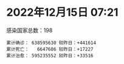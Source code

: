 
# 2022年12月15日 07:21
感染国家总数：198
```
累计确诊： 638595630 较昨日：+441614
累计死亡：   6647606 较昨日：+17227
累计治愈： 595235552 较昨日：+33516
```
<div id="main" style="width:100%;height:800px;margin-bottom:10px;"></div>
<div id="second" style="width:100%;height:1000px;margin-bottom:10px;"></div>
<div id="third" style="width:100%;height:1000px;margin-bottom:10px;"></div>
<div id="last" style="width:100%;height:3000px;"></div>

<script>
import * as echarts from "echarts";
export default {
  mounted () {
    this.chart = echarts.init(document.getElementById("main"), "dark")
    this.secondChart = echarts.init(document.getElementById("second"), "dark")
    this.thirdChart = echarts.init(document.getElementById("third"), "dark")
    this.lastChart = echarts.init(document.getElementById("last"), "dark")
    var option = {
      tooltip: { trigger: "axis", axisPointer: { type: "shadow" } },
      legend: {},
      grid: { left: "3%", right: "4%", bottom: "3%", containLabel: true },
      xAxis: { type: "value" },
      yAxis: {
        type: "category", data: ["意大利","日本","韩国","巴西","德国","法国","印度","美国",]
      },
      series: [
        { name: "新增确诊", type: "bar", stack: "total", label: { show: true }, emphasis: { focus: "series" }, data: [0,0,0,0,0,0,162,89736,] }, 
        { name: "累计确诊", type: "bar", stack: "total", label: { show: true }, emphasis: { focus: "series" }, data: [24709404,26499760,27925572,35714251,36860998,38612758,44676530,101509589,] }, 
        { name: "新增死亡", type: "bar", stack: "total", label: { show: true }, emphasis: { focus: "series" }, data: [0,0,0,0,0,0,0,648,] }, 
        { name: "累计死亡", type: "bar", stack: "total", label: { show: true }, emphasis: { focus: "series" }, data: [182419,52287,31174,691174,159364,160008,530658,1111209,] }, 
        { name: "累计治愈", type: "bar", stack: "total", label: { show: true }, emphasis: { focus: "series" }, data: [24003910,20860460,26859360,34480032,36166500,37332264,44140743,98667137,] },]
    }
    this.chart.setOption(option);
    var secondOption = {
      tooltip: { trigger: "axis", axisPointer: { type: "shadow" } },
      legend: {},
      grid: { left: "3%", right: "4%", bottom: "3%", containLabel: true },
      xAxis: { type: "value" },
      yAxis: {
        type: "category", data: ["墨西哥","伊朗","荷兰","阿根廷","澳大利亚","越南","西班牙","土耳其","俄罗斯","英国",]
      },
      series: [
        { name: "新增确诊", type: "bar", stack: "total", label: { show: true }, emphasis: { focus: "series" }, data: [0,0,112172,0,0,0,0,0,0,227939,] }, 
        { name: "累计确诊", type: "bar", stack: "total", label: { show: true }, emphasis: { focus: "series" }, data: [7169653,7560247,8665391,9766975,10870758,11521708,13632635,17042722,21685037,24281515,] }, 
        { name: "新增死亡", type: "bar", stack: "total", label: { show: true }, emphasis: { focus: "series" }, data: [0,0,706,0,0,0,0,0,0,15785,] }, 
        { name: "累计死亡", type: "bar", stack: "total", label: { show: true }, emphasis: { focus: "series" }, data: [330729,144658,23645,130041,16492,43179,116422,101492,392775,213508,] }, 
        { name: "累计治愈", type: "bar", stack: "total", label: { show: true }, emphasis: { focus: "series" }, data: [6421899,7335537,8506824,9593883,10546102,10609912,13422605,0,21081129,23784173,] },]
    }
    this.secondChart.setOption(secondOption);
    var thirdOption = {
      tooltip: { trigger: "axis", axisPointer: { type: "shadow" } },
      legend: {},
      grid: { left: "3%", right: "4%", bottom: "3%", containLabel: true },
      xAxis: { type: "value" },
      yAxis: {
        type: "category", data: ["以色列","智利","马来西亚","乌克兰","希腊","葡萄牙","奥地利","哥伦比亚","波兰","印度尼西亚",]
      },
      series: [
        { name: "新增确诊", type: "bar", stack: "total", label: { show: true }, emphasis: { focus: "series" }, data: [1702,4290,1241,0,0,1885,0,0,0,0,] }, 
        { name: "累计确诊", type: "bar", stack: "total", label: { show: true }, emphasis: { focus: "series" }, data: [4742943,4967494,5013724,5346094,5448700,5551364,5629173,6323357,6359556,6704268,] }, 
        { name: "新增死亡", type: "bar", stack: "total", label: { show: true }, emphasis: { focus: "series" }, data: [14,4,6,0,0,59,0,0,0,0,] }, 
        { name: "累计死亡", type: "bar", stack: "total", label: { show: true }, emphasis: { focus: "series" }, data: [11934,62753,36784,110640,34482,25643,21286,141943,118395,160311,] }, 
        { name: "累计治愈", type: "bar", stack: "total", label: { show: true }, emphasis: { focus: "series" }, data: [4718617,4883016,4959725,5225653,5395356,5510387,5558265,6145467,5335940,6508515,] },]
    }
    this.thirdChart.setOption(thirdOption);
    var lastOption = {
      tooltip: { trigger: "axis", axisPointer: { type: "shadow" } },
      legend: {},
      grid: { left: "3%", right: "4%", bottom: "3%", containLabel: true },
      xAxis: { type: "value" },
      yAxis: {
        type: "category", data: ["朝鲜","西撒哈拉","蒙特塞拉特岛","梵蒂冈","红宝石公主号","钻石公主号","圣文森特岛","列支敦士登公国","安圭拉","圣多美和普林西比","特克斯和凯科斯群岛","圣基茨和尼维斯","乍得","塞拉利昂","利比里亚","几内亚比绍","科摩罗","安提瓜和巴布达","尼日尔","厄立特里亚","也门","冈比亚","中非共和国","吉布提","多米尼克","摩纳哥","萨摩亚","赤道几内亚","塔吉克斯坦","南苏丹","尼加拉瓜","格林纳达","直布罗陀","布基纳法索","圣马力诺","东帝汶","刚果（布）","索马里","贝宁","圣卢西亚","马里","海地","莱索托","巴哈马","几内亚","多哥","坦桑尼亚","毛里求斯","阿鲁巴","巴布亚新几内亚","安道尔","加蓬","塞舌尔","布隆迪","叙利亚","不丹","佛得角","毛里塔尼亚","苏丹","马达加斯加","斐济","伯利兹","圭亚那","斯威士兰","法属波利尼西亚","新喀里多尼亚","苏里南","科特迪瓦","马拉维","塞内加尔","刚果（金）","法属圭亚那","安哥拉","巴巴多斯","马耳他","喀麦隆","卢旺达","柬埔寨","波多黎各","牙买加","乌干达","纳米比亚","加纳","马尔代夫","特立尼达和多巴哥","萨尔瓦多","吉尔吉斯斯坦","阿富汗","冰岛","老挝","马提尼克岛","莫桑比克","乌兹别克斯坦","津巴布韦","文莱","尼日利亚","阿尔及利亚","黑山","卢森堡","博茨瓦纳","阿尔巴尼亚","赞比亚","肯尼亚","北马其顿","阿曼","波黑","亚美尼亚","洪都拉斯","卡塔尔","埃塞俄比亚","利比亚","埃及","委内瑞拉","摩尔多瓦","爱沙尼亚","巴勒斯坦","塞浦路斯","缅甸","多米尼加","科威特","斯里兰卡","巴林","巴拉圭","阿塞拜疆","沙特阿拉伯","拉脱维亚","白俄罗斯","乌拉圭","尼泊尔","蒙古国","巴拿马","厄瓜多尔","阿联酋","古巴","玻利维亚","突尼斯","哥斯达黎加","危地马拉","黎巴嫩","克罗地亚","摩洛哥","斯洛文尼亚","立陶宛","保加利亚","哈萨克斯坦","芬兰","挪威","巴基斯坦","爱尔兰","约旦","格鲁吉亚","斯洛伐克","新西兰","孟加拉国","匈牙利","新加坡","塞尔维亚","伊拉克","瑞典","丹麦","罗马尼亚","南非","菲律宾","瑞士","秘鲁","加拿大","捷克","比利时","泰国",]
      },
      series: [
        { name: "新增确诊", type: "bar", stack: "total", label: { show: true }, emphasis: { focus: "series" }, data: [0,0,0,0,0,0,0,0,0,0,0,0,0,0,0,0,0,0,0,0,0,0,0,0,0,0,0,0,0,0,0,0,0,0,0,0,0,0,0,0,0,0,0,0,0,0,0,0,0,0,0,0,0,0,0,0,0,0,0,0,0,0,0,0,0,0,0,0,0,0,0,0,0,0,0,0,0,0,0,0,0,0,0,0,0,0,0,0,0,0,0,0,0,0,0,0,7,0,0,0,24,0,0,0,0,0,0,0,0,0,0,0,0,0,0,0,0,33,0,0,6,98,0,0,0,0,0,0,0,0,0,0,0,13,0,0,0,0,97,0,148,0,0,0,0,0,0,0,0,0,0,0,0,0,0,1347,714,0,0,0,0,0,0,0,0,0,0,0,0,] }, 
        { name: "累计确诊", type: "bar", stack: "total", label: { show: true }, emphasis: { focus: "series" }, data: [1,10,11,29,620,712,2298,3026,3904,6279,6463,6552,7648,7760,8037,8848,8977,9106,9931,10189,11945,12586,15311,15690,15760,15784,15967,17184,17786,18352,18491,19613,20207,21631,22615,23375,25375,27300,27980,29550,32764,33874,34490,37491,38153,39337,40806,41272,43693,46457,47446,48973,50068,51018,57421,62521,63144,63425,63663,67621,68451,69376,71757,73908,77557,78244,81581,87902,88220,88887,94714,96389,104808,104944,116028,123993,132811,138320,151732,152517,169810,169946,171023,185651,185708,201785,206553,206788,207504,217237,224468,230816,248268,259356,261440,266381,271156,284176,297757,327061,333591,333746,342155,345197,399119,400734,445881,460714,485064,495420,507112,515645,548570,595745,610393,620816,622101,633508,650990,662747,671776,697618,778895,825035,826365,968992,994037,998047,1000942,1006851,1015970,1024914,1045812,1111582,1122783,1147282,1152466,1174448,1221370,1257989,1270466,1281705,1281955,1289474,1399200,1417909,1471342,1575501,1680548,1746997,1807654,1857540,2019685,2036866,2176249,2184952,2432186,2464375,2640369,3155856,3301662,4045472,4051754,4351857,4376905,4440839,4570189,4654473,4715489,] }, 
        { name: "新增死亡", type: "bar", stack: "total", label: { show: true }, emphasis: { focus: "series" }, data: [0,0,0,0,0,0,0,0,0,0,0,0,0,0,0,0,0,0,0,0,0,0,0,0,0,0,0,0,0,0,0,0,0,0,0,0,0,0,0,0,0,0,0,0,0,0,0,0,0,0,0,0,0,0,0,0,0,0,0,0,0,0,0,0,0,0,0,0,0,0,0,0,0,0,0,0,0,0,0,0,0,0,0,0,0,0,0,0,0,0,0,0,0,0,0,0,0,0,0,0,0,0,0,0,0,0,0,0,0,0,0,0,0,0,0,0,0,0,0,0,0,1,0,0,0,0,0,0,0,0,0,0,0,0,0,0,0,0,1,0,1,0,0,0,0,0,0,0,0,0,0,0,0,0,0,0,2,0,0,0,0,0,0,0,0,0,0,0,0,] }, 
        { name: "累计死亡", type: "bar", stack: "total", label: { show: true }, emphasis: { focus: "series" }, data: [1,1,1,0,10,13,12,59,12,77,36,46,194,126,294,176,161,146,312,103,2159,372,113,189,74,63,29,183,125,138,225,237,110,387,120,138,386,1361,163,404,743,860,706,833,464,290,845,1036,236,669,158,306,171,38,3163,21,412,997,4992,1414,878,688,1285,1422,649,314,1393,830,2685,1968,1457,411,1925,568,811,1965,1467,3056,2609,3399,3630,4080,1461,311,4271,4230,2991,7843,229,758,1071,2229,1637,5622,225,3155,6881,2790,1133,2793,3593,4019,5684,9599,4260,16217,8712,11054,685,7572,6437,24613,5830,11922,2799,5404,1242,19488,4384,2570,16809,1538,19646,9989,9490,6113,7118,7548,12019,2179,8543,35940,2348,8530,22253,29272,9051,19966,10742,17429,16290,6958,9450,38072,13694,7572,4498,30635,8159,14122,16888,20773,3371,29437,48380,1708,17451,25366,21202,7620,67310,102550,64944,14353,217704,48353,41979,33133,33392,] }, 
        { name: "累计治愈", type: "bar", stack: "total", label: { show: true }, emphasis: { focus: "series" }, data: [0,9,2,29,0,699,2233,2948,3879,6202,6395,6482,4874,0,7720,8642,8799,8954,8890,10086,9124,12189,14615,15427,15673,15605,1605,16880,17264,18115,4225,19358,16579,21143,22266,23102,24006,13182,27746,29095,31943,32915,25980,36366,37218,39041,0,39522,42438,43982,46952,48617,49606,50638,54249,61564,62639,62423,58136,65840,66524,68467,70251,72392,0,76260,0,87059,85065,86887,83804,11254,102538,102435,114603,118616,131112,135145,129614,99392,100431,165826,169553,163687,181221,179410,196406,184377,0,0,0,228466,241486,253061,243601,259759,182603,281045,288991,323747,328381,329690,336032,335465,384669,378535,435060,0,482740,474107,500640,442182,541573,504142,524990,614962,608781,608044,644785,660095,654916,695439,0,814647,813841,950319,985592,988310,988907,990588,998085,974018,1026852,1102924,1080329,0,860711,1137836,1087587,1237795,1253281,1249948,1264778,1246825,1383020,1383730,1463975,1538689,1668757,1731007,1776548,1835183,1977388,1986556,2114134,2109443,2403825,2437963,2599718,3139992,3229524,3912506,3968775,4259398,4034704,4330957,4518392,4590848,4649509,] },]
    }
    this.lastChart.setOption(lastOption);

    window.onresize = () => {
      this.chart.resize()
      this.secondChart.resize()
      this.thirdChart.resize()
      this.lastChart.resize()
    }
  }
};
</script>

|国家|新增确诊|累计确诊|新增死亡|累计死亡|累计治愈|
|:--:|---:|---:|---:|---:|---:|
|美国|89736|101509589|648|1111209|98667137|
|印度|162|44676530|0|530658|44140743|
|法国|0|38612758|0|160008|37332264|
|德国|0|36860998|0|159364|36166500|
|巴西|0|35714251|0|691174|34480032|
|韩国|0|27925572|0|31174|26859360|
|日本|0|26499760|0|52287|20860460|
|意大利|0|24709404|0|182419|24003910|
|英国|227939|24281515|15785|213508|23784173|
|俄罗斯|0|21685037|0|392775|21081129|
|土耳其|0|17042722|0|101492|0|
|西班牙|0|13632635|0|116422|13422605|
|越南|0|11521708|0|43179|10609912|
|澳大利亚|0|10870758|0|16492|10546102|
|阿根廷|0|9766975|0|130041|9593883|
|荷兰|112172|8665391|706|23645|8506824|
|伊朗|0|7560247|0|144658|7335537|
|墨西哥|0|7169653|0|330729|6421899|
|印度尼西亚|0|6704268|0|160311|6508515|
|波兰|0|6359556|0|118395|5335940|
|哥伦比亚|0|6323357|0|141943|6145467|
|奥地利|0|5629173|0|21286|5558265|
|葡萄牙|1885|5551364|59|25643|5510387|
|希腊|0|5448700|0|34482|5395356|
|乌克兰|0|5346094|0|110640|5225653|
|马来西亚|1241|5013724|6|36784|4959725|
|智利|4290|4967494|4|62753|4883016|
|以色列|1702|4742943|14|11934|4718617|
|泰国|0|4715489|0|33392|4649509|
|比利时|0|4654473|0|33133|4590848|
|捷克|0|4570189|0|41979|4518392|
|加拿大|0|4440839|0|48353|4330957|
|秘鲁|0|4376905|0|217704|4034704|
|瑞士|0|4351857|0|14353|4259398|
|菲律宾|0|4051754|0|64944|3968775|
|南非|0|4045472|0|102550|3912506|
|罗马尼亚|0|3301662|0|67310|3229524|
|丹麦|0|3155856|0|7620|3139992|
|瑞典|0|2640369|0|21202|2599718|
|伊拉克|0|2464375|0|25366|2437963|
|塞尔维亚|714|2432186|2|17451|2403825|
|新加坡|1347|2184952|0|1708|2109443|
|匈牙利|0|2176249|0|48380|2114134|
|孟加拉国|0|2036866|0|29437|1986556|
|新西兰|0|2019685|0|3371|1977388|
|斯洛伐克|0|1857540|0|20773|1835183|
|格鲁吉亚|0|1807654|0|16888|1776548|
|约旦|0|1746997|0|14122|1731007|
|爱尔兰|0|1680548|0|8159|1668757|
|巴基斯坦|0|1575501|0|30635|1538689|
|挪威|0|1471342|0|4498|1463975|
|芬兰|0|1417909|0|7572|1383730|
|哈萨克斯坦|0|1399200|0|13694|1383020|
|保加利亚|0|1289474|0|38072|1246825|
|立陶宛|0|1281955|0|9450|1264778|
|斯洛文尼亚|0|1281705|0|6958|1249948|
|摩洛哥|148|1270466|1|16290|1253281|
|克罗地亚|0|1257989|0|17429|1237795|
|黎巴嫩|97|1221370|1|10742|1087587|
|危地马拉|0|1174448|0|19966|1137836|
|哥斯达黎加|0|1152466|0|9051|860711|
|突尼斯|0|1147282|0|29272|0|
|玻利维亚|0|1122783|0|22253|1080329|
|古巴|13|1111582|0|8530|1102924|
|阿联酋|0|1045812|0|2348|1026852|
|厄瓜多尔|0|1024914|0|35940|974018|
|巴拿马|0|1015970|0|8543|998085|
|蒙古国|0|1006851|0|2179|990588|
|尼泊尔|0|1000942|0|12019|988907|
|乌拉圭|0|998047|0|7548|988310|
|白俄罗斯|0|994037|0|7118|985592|
|拉脱维亚|0|968992|0|6113|950319|
|沙特阿拉伯|0|826365|0|9490|813841|
|阿塞拜疆|0|825035|0|9989|814647|
|巴拉圭|0|778895|0|19646|0|
|巴林|98|697618|1|1538|695439|
|斯里兰卡|6|671776|0|16809|654916|
|科威特|0|662747|0|2570|660095|
|多米尼加|0|650990|0|4384|644785|
|缅甸|33|633508|0|19488|608044|
|塞浦路斯|0|622101|0|1242|608781|
|巴勒斯坦|0|620816|0|5404|614962|
|爱沙尼亚|0|610393|0|2799|524990|
|摩尔多瓦|0|595745|0|11922|504142|
|委内瑞拉|0|548570|0|5830|541573|
|埃及|0|515645|0|24613|442182|
|利比亚|0|507112|0|6437|500640|
|埃塞俄比亚|0|495420|0|7572|474107|
|卡塔尔|0|485064|0|685|482740|
|洪都拉斯|0|460714|0|11054|0|
|亚美尼亚|0|445881|0|8712|435060|
|波黑|0|400734|0|16217|378535|
|阿曼|0|399119|0|4260|384669|
|北马其顿|0|345197|0|9599|335465|
|肯尼亚|0|342155|0|5684|336032|
|赞比亚|0|333746|0|4019|329690|
|阿尔巴尼亚|24|333591|0|3593|328381|
|博茨瓦纳|0|327061|0|2793|323747|
|卢森堡|0|297757|0|1133|288991|
|黑山|0|284176|0|2790|281045|
|阿尔及利亚|7|271156|0|6881|182603|
|尼日利亚|0|266381|0|3155|259759|
|文莱|0|261440|0|225|243601|
|津巴布韦|0|259356|0|5622|253061|
|乌兹别克斯坦|0|248268|0|1637|241486|
|莫桑比克|0|230816|0|2229|228466|
|马提尼克岛|0|224468|0|1071|0|
|老挝|0|217237|0|758|0|
|冰岛|0|207504|0|229|0|
|阿富汗|0|206788|0|7843|184377|
|吉尔吉斯斯坦|0|206553|0|2991|196406|
|萨尔瓦多|0|201785|0|4230|179410|
|特立尼达和多巴哥|0|185708|0|4271|181221|
|马尔代夫|0|185651|0|311|163687|
|加纳|0|171023|0|1461|169553|
|纳米比亚|0|169946|0|4080|165826|
|乌干达|0|169810|0|3630|100431|
|牙买加|0|152517|0|3399|99392|
|波多黎各|0|151732|0|2609|129614|
|柬埔寨|0|138320|0|3056|135145|
|卢旺达|0|132811|0|1467|131112|
|喀麦隆|0|123993|0|1965|118616|
|马耳他|0|116028|0|811|114603|
|巴巴多斯|0|104944|0|568|102435|
|安哥拉|0|104808|0|1925|102538|
|法属圭亚那|0|96389|0|411|11254|
|刚果（金）|0|94714|0|1457|83804|
|塞内加尔|0|88887|0|1968|86887|
|马拉维|0|88220|0|2685|85065|
|科特迪瓦|0|87902|0|830|87059|
|苏里南|0|81581|0|1393|0|
|新喀里多尼亚|0|78244|0|314|76260|
|法属波利尼西亚|0|77557|0|649|0|
|斯威士兰|0|73908|0|1422|72392|
|圭亚那|0|71757|0|1285|70251|
|伯利兹|0|69376|0|688|68467|
|斐济|0|68451|0|878|66524|
|马达加斯加|0|67621|0|1414|65840|
|苏丹|0|63663|0|4992|58136|
|毛里塔尼亚|0|63425|0|997|62423|
|佛得角|0|63144|0|412|62639|
|不丹|0|62521|0|21|61564|
|叙利亚|0|57421|0|3163|54249|
|布隆迪|0|51018|0|38|50638|
|塞舌尔|0|50068|0|171|49606|
|加蓬|0|48973|0|306|48617|
|安道尔|0|47446|0|158|46952|
|巴布亚新几内亚|0|46457|0|669|43982|
|阿鲁巴|0|43693|0|236|42438|
|毛里求斯|0|41272|0|1036|39522|
|坦桑尼亚|0|40806|0|845|0|
|多哥|0|39337|0|290|39041|
|几内亚|0|38153|0|464|37218|
|巴哈马|0|37491|0|833|36366|
|莱索托|0|34490|0|706|25980|
|海地|0|33874|0|860|32915|
|马里|0|32764|0|743|31943|
|圣卢西亚|0|29550|0|404|29095|
|贝宁|0|27980|0|163|27746|
|索马里|0|27300|0|1361|13182|
|刚果（布）|0|25375|0|386|24006|
|东帝汶|0|23375|0|138|23102|
|圣马力诺|0|22615|0|120|22266|
|布基纳法索|0|21631|0|387|21143|
|直布罗陀|0|20207|0|110|16579|
|格林纳达|0|19613|0|237|19358|
|尼加拉瓜|0|18491|0|225|4225|
|南苏丹|0|18352|0|138|18115|
|塔吉克斯坦|0|17786|0|125|17264|
|赤道几内亚|0|17184|0|183|16880|
|萨摩亚|0|15967|0|29|1605|
|摩纳哥|0|15784|0|63|15605|
|多米尼克|0|15760|0|74|15673|
|吉布提|0|15690|0|189|15427|
|中非共和国|0|15311|0|113|14615|
|冈比亚|0|12586|0|372|12189|
|也门|0|11945|0|2159|9124|
|厄立特里亚|0|10189|0|103|10086|
|尼日尔|0|9931|0|312|8890|
|安提瓜和巴布达|0|9106|0|146|8954|
|科摩罗|0|8977|0|161|8799|
|几内亚比绍|0|8848|0|176|8642|
|利比里亚|0|8037|0|294|7720|
|塞拉利昂|0|7760|0|126|0|
|乍得|0|7648|0|194|4874|
|圣基茨和尼维斯|0|6552|0|46|6482|
|特克斯和凯科斯群岛|0|6463|0|36|6395|
|圣多美和普林西比|0|6279|0|77|6202|
|安圭拉|0|3904|0|12|3879|
|列支敦士登公国|0|3026|0|59|2948|
|圣文森特岛|0|2298|0|12|2233|
|钻石公主号|0|712|0|13|699|
|红宝石公主号|0|620|0|10|0|
|梵蒂冈|0|29|0|0|29|
|蒙特塞拉特岛|0|11|0|1|2|
|西撒哈拉|0|10|0|1|9|
|朝鲜|0|1|0|1|0|

